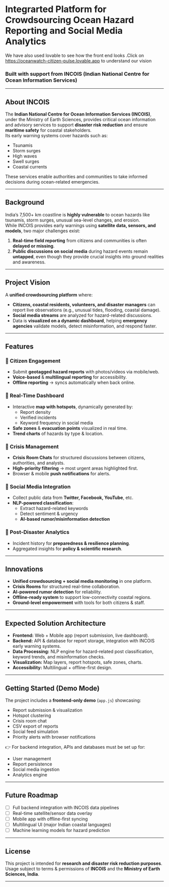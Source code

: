 # Integrarted Platform for Crowdsourcing Ocean Hazard Reporting and Social Media Analytics
 We have also used lovable to see how the front end looks .Click on https://oceanwatch-citizen-pulse.lovable.app to understand our vision
### Built with support from INCOIS (Indian National Centre for Ocean Information Services)

---

## About INCOIS
The **Indian National Centre for Ocean Information Services (INCOIS)**, under the Ministry of Earth Sciences, provides critical ocean information and advisory services to support **disaster risk reduction** and ensure **maritime safety** for coastal stakeholders.  
Its early warning systems cover hazards such as:
- Tsunamis
- Storm surges
- High waves
- Swell surges
- Coastal currents  

These services enable authorities and communities to take informed decisions during ocean-related emergencies.

---

## Background
India’s 7,500+ km coastline is **highly vulnerable** to ocean hazards like tsunamis, storm surges, unusual sea-level changes, and erosion.  
While INCOIS provides early warnings using **satellite data, sensors, and models**, two major challenges exist:
1. **Real-time field reporting** from citizens and communities is often **delayed or missing**.  
2. **Public discussions on social media** during hazard events remain **untapped**, even though they provide crucial insights into ground realities and awareness.  

---

## Project Vision
A **unified crowdsourcing platform** where:
- **Citizens, coastal residents, volunteers, and disaster managers** can report live observations (e.g., unusual tides, flooding, coastal damage).  
- **Social media streams** are analyzed for hazard-related discussions.  
- Data is **visualized on a dynamic dashboard**, helping **emergency agencies** validate models, detect misinformation, and respond faster.  

---

## Features

### 🔹 Citizen Engagement
- Submit **geotagged hazard reports** with photos/videos via mobile/web.
- **Voice-based** & **multilingual reporting** for accessibility.
- **Offline reporting** → syncs automatically when back online.

### 🔹 Real-Time Dashboard
- Interactive **map with hotspots**, dynamically generated by:
  - Report density
  - Verified incidents
  - Keyword frequency in social media
- **Safe zones** & **evacuation points** visualized in real time.
- **Trend charts** of hazards by type & location.

### 🔹 Crisis Management
- **Crisis Room Chats** for structured discussions between citizens, authorities, and analysts.
- **High-priority filtering** → most urgent areas highlighted first.
- Browser & mobile **push notifications** for alerts.

### 🔹 Social Media Integration
- Collect public data from **Twitter, Facebook, YouTube**, etc.
- **NLP-powered classification**:
  - Extract hazard-related keywords
  - Detect sentiment & urgency
  - **AI-based rumor/misinformation detection**

### 🔹 Post-Disaster Analytics
- Incident history for **preparedness & resilience planning**.
- Aggregated insights for **policy & scientific research**.

---

## Innovations
- **Unified crowdsourcing + social media monitoring** in one platform.  
- **Crisis Rooms** for structured real-time collaboration.  
- **AI-powered rumor detection** for reliability.  
- **Offline-ready system** to support low-connectivity coastal regions.  
- **Ground-level empowerment** with tools for both citizens & staff.  

---

## Expected Solution Architecture
- **Frontend:** Web + Mobile app (report submission, live dashboard).  
- **Backend:** API & database for report storage, integration with INCOIS early warning systems.  
- **Data Processing:** NLP engine for hazard-related post classification, keyword trends, and misinformation checks.  
- **Visualization:** Map layers, report hotspots, safe zones, charts.  
- **Accessibility:** Multilingual + offline-first design.  

---

## Getting Started (Demo Mode)
The project includes a **frontend-only demo** (`app.js`) showcasing:
- Report submission & visualization  
- Hotspot clustering  
- Crisis room chat  
- CSV export of reports  
- Social feed simulation  
- Priority alerts with browser notifications  

👉 For backend integration, APIs and databases must be set up for:
- User management  
- Report persistence  
- Social media ingestion  
- Analytics engine  

---

## Future Roadmap
- [ ] Full backend integration with INCOIS data pipelines  
- [ ] Real-time satellite/sensor data overlay  
- [ ] Mobile app with offline-first syncing  
- [ ] Multilingual UI (major Indian coastal languages)  
- [ ] Machine learning models for hazard prediction  

---

## License
This project is intended for **research and disaster risk reduction purposes**.  
Usage subject to terms & permissions of **INCOIS** and the **Ministry of Earth Sciences, India**.

---
